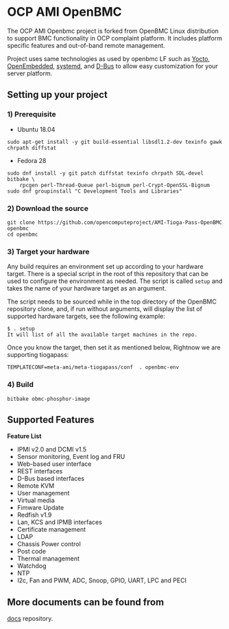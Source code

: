 # OCP AMI OpenBMC

The OCP AMI Openbmc project is forked from OpenBMC Linux distribution to support BMC functionality in OCP complaint platform. 
It includes platform specific features and out-of-band remote management.

Project uses same technologies as used by openbmc LF
such as [Yocto](https://www.yoctoproject.org/),
[OpenEmbedded](https://www.openembedded.org/wiki/Main_Page),
[systemd](https://www.freedesktop.org/wiki/Software/systemd/), and
[D-Bus](https://www.freedesktop.org/wiki/Software/dbus/) to allow easy
customization for your server platform.


## Setting up your project

### 1) Prerequisite
- Ubuntu 18.04

```
sudo apt-get install -y git build-essential libsdl1.2-dev texinfo gawk chrpath diffstat
```

- Fedora 28

```
sudo dnf install -y git patch diffstat texinfo chrpath SDL-devel bitbake \
    rpcgen perl-Thread-Queue perl-bignum perl-Crypt-OpenSSL-Bignum
sudo dnf groupinstall "C Development Tools and Libraries"
```
### 2) Download the source
```
git clone https://github.com/opencomputeproject/AMI-Tioga-Pass-OpenBMC openbmc
cd openbmc
```

### 3) Target your hardware
Any build requires an environment set up according to your hardware target.
There is a special script in the root of this repository that can be used
to configure the environment as needed. The script is called `setup` and
takes the name of your hardware target as an argument.

The script needs to be sourced while in the top directory of the OpenBMC
repository clone, and, if run without arguments, will display the list
of supported hardware targets, see the following example:

```
$ . setup
It will list of all the available target machines in the repo.

```

Once you know the target, then set it as mentioned below, Rightnow we are supporting tiogapass:

```
TEMPLATECONF=meta-ami/meta-tiogapass/conf  . openbmc-env

```

### 4) Build

```
bitbake obmc-phosphor-image
```

## Supported Features

**Feature List**
* IPMI v2.0 and DCMI v1.5
* Sensor monitoring, Event log and FRU
* Web-based user interface
* REST interfaces
* D-Bus based interfaces
* Remote KVM
* User management
* Virtual media
* Fimware Update
* Redfish v1.9
* Lan, KCS and IPMB interfaces
* Certificate management
* LDAP
* Chassis Power control
* Post code
* Thermal management
* Watchdog
* NTP
* I2c, Fan and PWM, ADC, Snoop, GPIO, UART, LPC and PECI

## More documents can be found from

[docs](https://github.com/openbmc/docs) repository.

